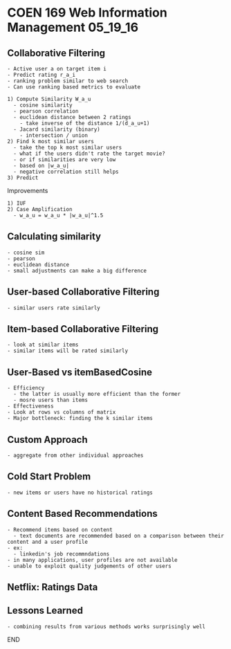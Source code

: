 # COEN 169 Web Information Management 05_19_16

## Collaborative Filtering

    - Active user a on target item i
    - Predict rating r_a_i
    - ranking problem similar to web search
    - Can use ranking based metrics to evaluate

    1) Compute Similarity W_a_u
      - cosine similarity
      - pearson correlation
      - euclidean distance between 2 ratings
        - take inverse of the distance 1/(d_a_u+1)
      - Jacard similarity (binary)
        - intersection / union
    2) Find k most similar users
      - take the top k most similar users
      - what if the users didn't rate the target movie?
      - or if similarities are very low
      - based on |w_a_u|
      - negative correlation still helps
    3) Predict

  Improvements

    1) IUF
    2) Case Amplification
      - w_a_u = w_a_u * |w_a_u|^1.5

## Calculating similarity

    - cosine sim
    - pearson
    - euclidean distance
    - small adjustments can make a big difference

## User-based Collaborative Filtering

    - similar users rate similarly

## Item-based Collaborative Filtering

    - look at similar items
    - similar items will be rated similarly

## User-Based vs itemBasedCosine

    - Efficiency
      - the latter is usually more efficient than the former
      - mosre users than items
    - Effectiveness
    - Look at rows vs columns of matrix
    - Major bottleneck: finding the k similar items

## Custom Approach

    - aggregate from other individual approaches

## Cold Start Problem

    - new items or users have no historical ratings

## Content Based Recommendations

    - Recommend items based on content
      - text documents are recommended based on a comparison between their content and a user profile
    - ex:
      - linkedin's job recommndations
    - in many applications, user profiles are not available
    - unable to exploit quality judgements of other users

## Netflix: Ratings Data

## Lessons Learned

    - combining results from various methods works surprisingly well

END
